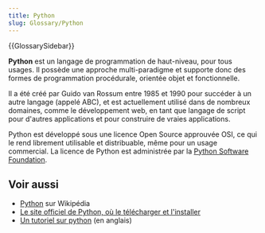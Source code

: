 ```yaml
---
title: Python
slug: Glossary/Python
---
```


{{GlossarySidebar}}

**Python** est un langage de programmation de haut-niveau, pour tous usages. Il possède une approche multi-paradigme et supporte donc des formes de programmation procédurale, orientée objet et fonctionnelle.

Il a été créé par Guido van Rossum entre 1985 et 1990 pour succéder à un autre langage (appelé ABC), et est actuellement utilisé dans de nombreux domaines, comme le développement web, en tant que langage de script pour d'autres applications et pour construire de vraies applications.

Python est développé sous une licence Open Source approuvée OSI, ce qui le rend librement utilisable et distribuable, même pour un usage commercial. La licence de Python est administrée par la [Python Software Foundation](https://www.python.org/psf).

## Voir aussi

- [Python](<https://fr.wikipedia.org/wiki/Python_(langage)>) sur Wikipédia
- [Le site officiel de Python, où le télécharger et l'installer](https://www.python.org/)
- [Un tutoriel sur python](http://www.tutorialspoint.com/python/index.htm) (en anglais)
